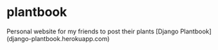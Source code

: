 # plantbook
Personal website for my friends to post their plants [Django Plantbook]
(django-plantbook.herokuapp.com)
